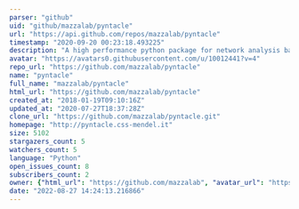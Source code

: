 ```yaml
---
parser: "github"
uid: "github/mazzalab/pyntacle"
url: "https://api.github.com/repos/mazzalab/pyntacle"
timestamp: "2020-09-20 00:23:18.493225"
description: "A high performance python package for network analysis based on non canonical metrics"
avatar: "https://avatars0.githubusercontent.com/u/10012441?v=4"
repo_url: "https://github.com/mazzalab/pyntacle"
name: "pyntacle"
full_name: "mazzalab/pyntacle"
html_url: "https://github.com/mazzalab/pyntacle"
created_at: "2018-01-19T09:10:16Z"
updated_at: "2020-07-27T18:37:28Z"
clone_url: "https://github.com/mazzalab/pyntacle.git"
homepage: "http://pyntacle.css-mendel.it"
size: 5102
stargazers_count: 5
watchers_count: 5
language: "Python"
open_issues_count: 8
subscribers_count: 2
owner: {"html_url": "https://github.com/mazzalab", "avatar_url": "https://avatars0.githubusercontent.com/u/10012441?v=4", "login": "mazzalab", "type": "User"}
date: "2022-08-27 14:24:13.216866"
---
```

